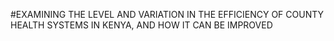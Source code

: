 #EXAMINING THE LEVEL AND VARIATION IN THE EFFICIENCY OF COUNTY HEALTH SYSTEMS
  IN KENYA, AND HOW IT CAN BE IMPROVED
